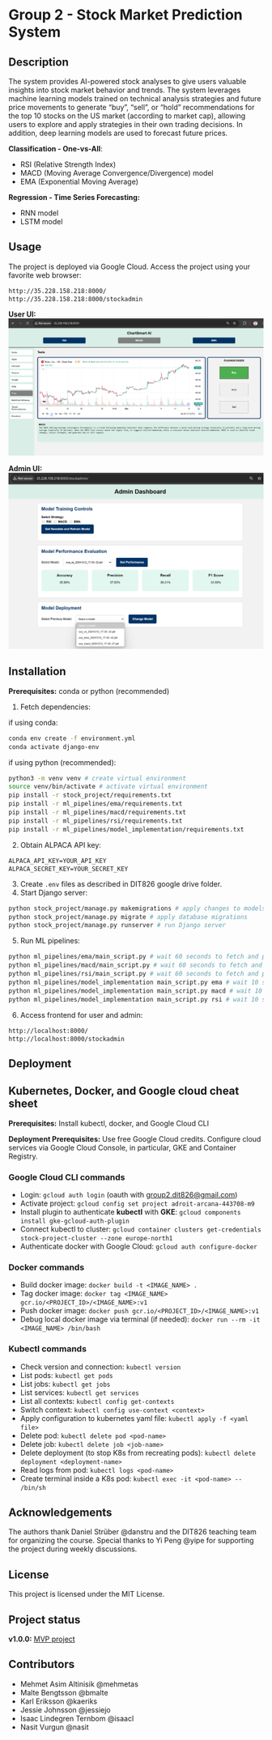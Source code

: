 # Group 2 - Stock Market Prediction System

## Description
The system provides AI-powered stock analyses to give users valuable insights into stock market behavior and trends. The system leverages machine learning models trained on technical analysis strategies and future price movements to generate “buy”, “sell”, or “hold” recommendations for the top 10 stocks on the US market (according to market cap),  allowing users to explore and apply strategies in their own trading decisions. In addition, deep learning models are used to forecast future prices.

**Classification - One-vs-All**:
- RSI (Relative Strength Index)
- MACD (Moving Average Convergence/Divergence) model
- EMA (Exponential Moving Average)

**Regression - Time Series Forecasting:**
- RNN model 
- LSTM model

## Usage
The project is deployed via Google Cloud. Access the project using your favorite web browser:
```
http://35.228.158.218:8000/
http://35.228.158.218:8000/stockadmin
```

**User UI:**
![Screenshot 1](screenshots/user-ui.png)

**Admin UI:**
![Screenshot 2](screenshots/admin-ui.png)

## Installation
**Prerequisites:** conda or python (recommended)
1. Fetch dependencies:

if using conda:
```sh
conda env create -f environment.yml
conda activate django-env
```
if using python (recommended):
```sh
python3 -m venv venv # create virtual environment
source venv/bin/activate # activate virtual environment
pip install -r stock_project/requirements.txt
pip install -r ml_pipelines/ema/requirements.txt
pip install -r ml_pipelines/macd/requirements.txt
pip install -r ml_pipelines/rsi/requirements.txt
pip install -r ml_pipelines/model_implementation/requirements.txt
```

2. Obtain ALPACA API key:
```
ALPACA_API_KEY=YOUR_API_KEY
ALPACA_SECRET_KEY=YOUR_SECRET_KEY
```
3. Create `.env` files as described in DIT826 google drive folder.
4. Start Django server:
```sh
python stock_project/manage.py makemigrations # apply changes to models
python stock_project/manage.py migrate # apply database migrations
python stock_project/manage.py runserver # run Django server
```
5. Run ML pipelines:
```sh
python ml_pipelines/ema/main_script.py # wait 60 seconds to fetch and process data, post to database
python ml_pipelines/macd/main_script.py # wait 60 seconds to fetch and process data, post to database
python ml_pipelines/rsi/main_script.py # wait 60 seconds to fetch and process data, post to database
python ml_pipelines/model_implementation main_script.py ema # wait 10 seconds to train, post pickle file and metaadata
python ml_pipelines/model_implementation main_script.py macd # wait 10 seconds to train, post pickle file and metaadata
python ml_pipelines/model_implementation main_script.py rsi # wait 10 seconds to train, post pickle file and metaadata
```
6. Access frontend for user and admin:
```
http://localhost:8000/
http://localhost:8000/stockadmin
```

## Deployment
## Kubernetes, Docker, and Google cloud cheat sheet
**Prerequisites:** Install kubectl, docker, and Google Cloud CLI

**Deployment Prerequisites:** Use free Google Cloud credits. Configure cloud services via Google Cloud Console, in particular, GKE and Container Registry.

### Google Cloud CLI commands
- Login: `gcloud auth login` (oauth with group2.dit826@gmail.com)
- Activate project: `gcloud config set project adroit-arcana-443708-m9`
- Install plugin to authenticate **kubectl** with **GKE**: `gcloud components install gke-gcloud-auth-plugin`
- Connect kubectl to cluster: `gcloud container clusters get-credentials stock-project-cluster --zone europe-north1`
- Authenticate docker with Google Cloud: `gcloud auth configure-docker`
### Docker commands
- Build docker image: `docker build -t <IMAGE_NAME> .`
- Tag docker image: `docker tag <IMAGE_NAME> gcr.io/<PROJECT_ID>/<IMAGE_NAME>:v1`
- Push docker image: `docker push gcr.io/<PROJECT_ID>/<IMAGE_NAME>:v1`
- Debug local docker image via terminal (if needed):
`docker run --rm -it <IMAGE_NAME> /bin/bash`
### Kubectl commands
- Check version and connection: `kubectl version`
- List pods: `kubectl get pods`
- List jobs: `kubectl get jobs`
- List services: `kubectl get services`
- List all contexts: `kubectl config get-contexts`
- Switch context: `kubectl config use-context <context>`
- Apply configuration to kubernetes yaml file: `kubectl apply -f <yaml file>`
- Delete pod: `kubectl delete pod <pod-name>`
- Delete job: `kubectl delete job <job-name>`
- Delete deployment (to stop K8s from recreating pods): `kubectl delete deployment <deployment-name>`
- Read logs from pod: `kubectl logs <pod-name>`
- Create terminal inside a K8s pod: `kubectl exec -it <pod-name> -- /bin/sh`

## Acknowledgements
The authors thank Daniel Strüber @danstru and the DIT826 teaching team for organizing the course. Special thanks to Yi Peng @yipe for supporting the project during weekly discussions.

## License
This project is licensed under the MIT License.

## Project status
**v1.0.0:** [MVP project](https://git.chalmers.se/courses/dit826/2024/group2/-/releases/v1.0.0)

## Contributors
- Mehmet Asim Altinisik @mehmetas
- Malte Bengtsson @bmalte
- Karl Eriksson @kaeriks
- Jessie Johnsson @jessiejo
- Isaac Lindegren Ternbom @isaacl
- Nasit Vurgun @nasit